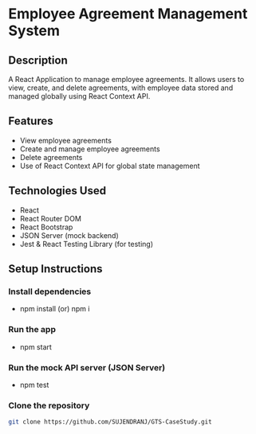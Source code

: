 # Employee Agreement Management System

## Description
A React Application to manage employee agreements. It allows users to view, create, and delete agreements, with employee data stored and managed globally using React Context API.

## Features
- View employee agreements
- Create and manage employee agreements
- Delete agreements
- Use of React Context API for global state management

## Technologies Used
- React
- React Router DOM
- React Bootstrap
- JSON Server (mock backend)
- Jest & React Testing Library (for testing)

## Setup Instructions

### Install dependencies
- npm install (or) npm i

### Run the app
- npm start

### Run the mock API server (JSON Server)
- npm test

### Clone the repository
```bash
git clone https://github.com/SUJENDRANJ/GTS-CaseStudy.git

